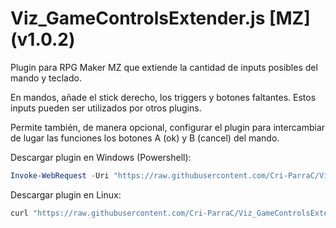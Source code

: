 # Viz_GameControlsExtender.js [MZ] (v1.0.2)

Plugin para RPG Maker MZ que extiende la cantidad de inputs posibles del mando y teclado.

En mandos, añade el stick derecho, los triggers y botones faltantes. Estos inputs pueden ser utilizados por otros plugins.

Permite también, de manera opcional, configurar el plugin para intercambiar de lugar las funciones los botones A (ok) y B (cancel) del mando.

Descargar plugin en Windows (Powershell):
```powershell
Invoke-WebRequest -Uri "https://raw.githubusercontent.com/Cri-ParraC/Viz_GameControlsExtender/main/Viz_GameControlsExtender.js" -OutFile "Viz_GameControlsExtender.js"
```

Descargar plugin en Linux:
```sh
curl "https://raw.githubusercontent.com/Cri-ParraC/Viz_GameControlsExtender/main/Viz_GameControlsExtender.js" -o Viz_GameControlsExtender.js
```